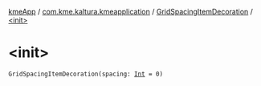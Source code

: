 [kmeApp](../../index.md) / [com.kme.kaltura.kmeapplication](../index.md) / [GridSpacingItemDecoration](index.md) / [&lt;init&gt;](./-init-.md)

# &lt;init&gt;

`GridSpacingItemDecoration(spacing: `[`Int`](https://kotlinlang.org/api/latest/jvm/stdlib/kotlin/-int/index.html)` = 0)`